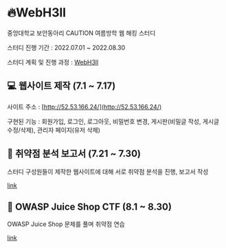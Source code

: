 # 🔥WebH3ll

중앙대학교 보안동아리 CAUTION 여름방학 웹 해킹 스터디

스터디 진행 기간 : 2022.07.01 ~ 2022.08.30

스터디 계획 및 진행 과정 : [WebH3ll](https://www.notion.so/Web-Hacking-WebH3ll-48a96a349fec4ddebb4cb01efc1a44cd)

## 💻 웹사이트 제작 (7.1 ~ 7.17)

사이트 주소 : [http://52.53.166.24/](http://52.53.166.24/)

구현된 기능 : 회원가입, 로그인, 로그아웃, 비밀번호 변경, 게시판(비밀글 작성, 게시글 수정/삭제), 관리자 페이지(유저 삭제)

## 📑 취약점 분석 보고서 (7.21 ~ 7.30)

스터디 구성원들이 제작한 웹사이트에 대해 서로 취약점 분석을 진행, 보고서 작성

[link](https://github.com/WebH3ll/kyohyun/blob/main/%EC%B7%A8%EC%95%BD%EC%A0%90%20%EB%B6%84%EC%84%9D%20%EB%B3%B4%EA%B3%A0%EC%84%9C-%EC%B5%9C%EC%A2%85.pdf)

## 🧃 OWASP Juice Shop CTF (8.1 ~ 8.30)

OWASP Juice Shop 문제를 풀며 취약점 연습

[link](https://congruous-jeep-e43.notion.site/OWASP-Juice-Shop-551abed36e3044fa81659890f4be2363)
